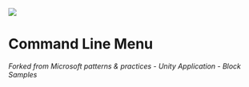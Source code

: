 [![](https://img.shields.io/badge/nuget-v1.0.0-blue.svg)](https://www.nuget.org/packages/CommandLineMenu/)
# Command Line Menu

_Forked from Microsoft patterns &amp; practices - Unity Application - Block Samples_
